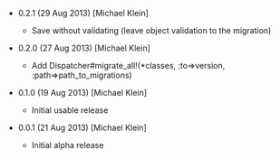 * 0.2.1 (29 Aug 2013) [Michael Klein]
    * Save without validating (leave object validation to the migration)

* 0.2.0 (27 Aug 2013) [Michael Klein]
    * Add Dispatcher#migrate_all!(*classes, :to=>version, :path=>path_to_migrations)

* 0.1.0 (19 Aug 2013) [Michael Klein]
    * Initial usable release

* 0.0.1 (21 Aug 2013) [Michael Klein]
    * Initial alpha release